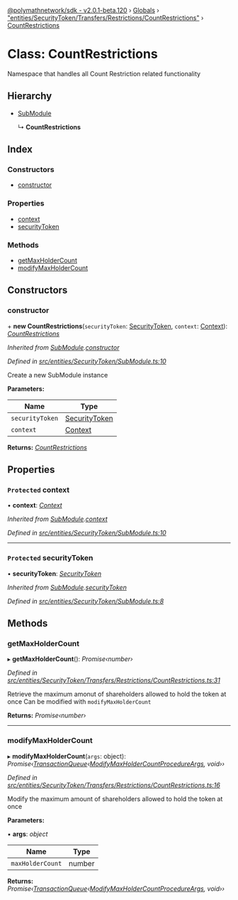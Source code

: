 [@polymathnetwork/sdk - v2.0.1-beta.120](../README.md) › [Globals](../globals.md) › ["entities/SecurityToken/Transfers/Restrictions/CountRestrictions"](../modules/_entities_securitytoken_transfers_restrictions_countrestrictions_.md) › [CountRestrictions](_entities_securitytoken_transfers_restrictions_countrestrictions_.countrestrictions.md)

# Class: CountRestrictions

Namespace that handles all Count Restriction related functionality

## Hierarchy

- [SubModule](_entities_securitytoken_submodule_.submodule.md)

  ↳ **CountRestrictions**

## Index

### Constructors

- [constructor](_entities_securitytoken_transfers_restrictions_countrestrictions_.countrestrictions.md#constructor)

### Properties

- [context](_entities_securitytoken_transfers_restrictions_countrestrictions_.countrestrictions.md#protected-context)
- [securityToken](_entities_securitytoken_transfers_restrictions_countrestrictions_.countrestrictions.md#protected-securitytoken)

### Methods

- [getMaxHolderCount](_entities_securitytoken_transfers_restrictions_countrestrictions_.countrestrictions.md#getmaxholdercount)
- [modifyMaxHolderCount](_entities_securitytoken_transfers_restrictions_countrestrictions_.countrestrictions.md#modifymaxholdercount)

## Constructors

### constructor

\+ **new CountRestrictions**(`securityToken`: [SecurityToken](_entities_securitytoken_securitytoken_.securitytoken.md), `context`: [Context](_context_.context.md)): _[CountRestrictions](_entities_securitytoken_transfers_restrictions_countrestrictions_.countrestrictions.md)_

_Inherited from [SubModule](_entities_securitytoken_submodule_.submodule.md).[constructor](_entities_securitytoken_submodule_.submodule.md#constructor)_

_Defined in [src/entities/SecurityToken/SubModule.ts:10](https://github.com/PolymathNetwork/polymath-sdk/blob/1da5bc5/src/entities/SecurityToken/SubModule.ts#L10)_

Create a new SubModule instance

**Parameters:**

| Name            | Type                                                                     |
| --------------- | ------------------------------------------------------------------------ |
| `securityToken` | [SecurityToken](_entities_securitytoken_securitytoken_.securitytoken.md) |
| `context`       | [Context](_context_.context.md)                                          |

**Returns:** _[CountRestrictions](_entities_securitytoken_transfers_restrictions_countrestrictions_.countrestrictions.md)_

## Properties

### `Protected` context

• **context**: _[Context](_context_.context.md)_

_Inherited from [SubModule](_entities_securitytoken_submodule_.submodule.md).[context](_entities_securitytoken_submodule_.submodule.md#protected-context)_

_Defined in [src/entities/SecurityToken/SubModule.ts:10](https://github.com/PolymathNetwork/polymath-sdk/blob/1da5bc5/src/entities/SecurityToken/SubModule.ts#L10)_

---

### `Protected` securityToken

• **securityToken**: _[SecurityToken](_entities_securitytoken_securitytoken_.securitytoken.md)_

_Inherited from [SubModule](_entities_securitytoken_submodule_.submodule.md).[securityToken](_entities_securitytoken_submodule_.submodule.md#protected-securitytoken)_

_Defined in [src/entities/SecurityToken/SubModule.ts:8](https://github.com/PolymathNetwork/polymath-sdk/blob/1da5bc5/src/entities/SecurityToken/SubModule.ts#L8)_

## Methods

### getMaxHolderCount

▸ **getMaxHolderCount**(): _Promise‹number›_

_Defined in [src/entities/SecurityToken/Transfers/Restrictions/CountRestrictions.ts:31](https://github.com/PolymathNetwork/polymath-sdk/blob/1da5bc5/src/entities/SecurityToken/Transfers/Restrictions/CountRestrictions.ts#L31)_

Retrieve the maximum amonut of shareholders allowed to hold the token at once
Can be modified with `modifyMaxHolderCount`

**Returns:** _Promise‹number›_

---

### modifyMaxHolderCount

▸ **modifyMaxHolderCount**(`args`: object): _Promise‹[TransactionQueue](_entities_transactionqueue_.transactionqueue.md)‹[ModifyMaxHolderCountProcedureArgs](../interfaces/_types_index_.modifymaxholdercountprocedureargs.md), void››_

_Defined in [src/entities/SecurityToken/Transfers/Restrictions/CountRestrictions.ts:16](https://github.com/PolymathNetwork/polymath-sdk/blob/1da5bc5/src/entities/SecurityToken/Transfers/Restrictions/CountRestrictions.ts#L16)_

Modify the maximum amount of shareholders allowed to hold the token at once

**Parameters:**

▪ **args**: _object_

| Name             | Type   |
| ---------------- | ------ |
| `maxHolderCount` | number |

**Returns:** _Promise‹[TransactionQueue](_entities_transactionqueue_.transactionqueue.md)‹[ModifyMaxHolderCountProcedureArgs](../interfaces/_types_index_.modifymaxholdercountprocedureargs.md), void››_
